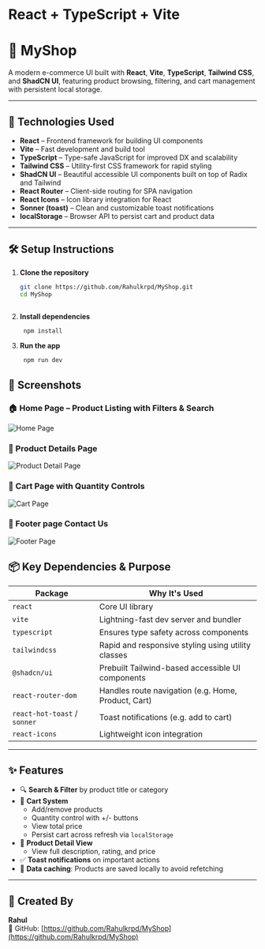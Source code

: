 # React + TypeScript + Vite

# 🛒 MyShop

A modern e-commerce UI built with **React**, **Vite**, **TypeScript**, **Tailwind CSS**, and **ShadCN UI**, featuring product browsing, filtering, and cart management with persistent local storage.

---

## 🚀 Technologies Used

- **React** – Frontend framework for building UI components
- **Vite** – Fast development and build tool
- **TypeScript** – Type-safe JavaScript for improved DX and scalability
- **Tailwind CSS** – Utility-first CSS framework for rapid styling
- **ShadCN UI** – Beautiful accessible UI components built on top of Radix and Tailwind
- **React Router** – Client-side routing for SPA navigation
- **React Icons** – Icon library integration for React
- **Sonner (toast)** – Clean and customizable toast notifications
- **localStorage** – Browser API to persist cart and product data

---

## 🛠️ Setup Instructions

1. **Clone the repository**  
   ```bash
   git clone https://github.com/Rahulkrpd/MyShop.git
   cd MyShop



2. **Install dependencies**  
   ```bash
    npm install


2. **Run the app**  
   ```bash
    npm run dev


## 📸 Screenshots

### 🏠 Home Page – Product Listing with Filters & Search  
![Home Page](./public/screenshots/homePage.png)

### 📄 Product Details Page  
![Product Detail Page](./public//screenshots/productPage.png)

### 🛒 Cart Page with Quantity Controls  
![Cart Page](./public//screenshots/cartPage.png)


### 🛒 Footer page Contact Us  
![Footer Page](./public/screenshots/footerPage.png)






## 📦 Key Dependencies & Purpose

| Package                 | Why It's Used                                                     |
|-------------------------|-------------------------------------------------------------------|
| `react`                 | Core UI library                                                   |
| `vite`                  | Lightning-fast dev server and bundler                             |
| `typescript`            | Ensures type safety across components                             |
| `tailwindcss`           | Rapid and responsive styling using utility classes                |
| `@shadcn/ui`            | Prebuilt Tailwind-based accessible UI components                  |
| `react-router-dom`      | Handles route navigation (e.g. Home, Product, Cart)               |
| `react-hot-toast` / `sonner` | Toast notifications (e.g. add to cart)                      |
| `react-icons`           | Lightweight icon integration                                      |

---

## ✨ Features

- 🔍 **Search & Filter** by product title or category  
- 🛒 **Cart System**  
  - Add/remove products  
  - Quantity control with +/- buttons  
  - View total price  
  - Persist cart across refresh via `localStorage`  
- 📄 **Product Detail View**  
  - View full description, rating, and price  
- ✅ **Toast notifications** on important actions  
- 💾 **Data caching**: Products are saved locally to avoid refetching  

---


## 👤 Created By

**Rahul**  
🔗 GitHub: [https://github.com/Rahulkrpd/MyShop](https://github.com/Rahulkrpd/MyShop)
